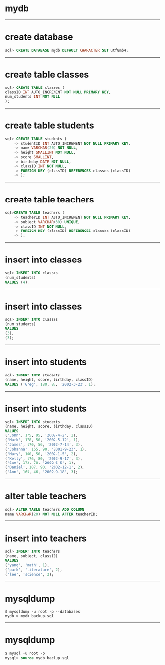 # mydb
---
# create database
```sql
sql> CREATE DATABASE mydb DEFAULT CHARACTER SET utf8mb4;
```
---
# create table classes
```sql
sql> CREATE TABLE classes (
classID INT AUTO_INCREMENT NOT NULL PRIMARY KEY, 
num_students INT NOT NULL
);
```
---
# create table students
```sql
sql> CREATE TABLE students (
    -> studentID INT AUTO_INCREMENT NOT NULL PRIMARY KEY,
    -> name VARCHAR(20) NOT NULL,
    -> height SMALLINT NOT NULL,
    -> score SMALLINT,
    -> birthday DATE NOT NULL,
    -> classID INT NOT NULL,
    -> FOREIGN KEY (classID) REFERENCES classes (classID)
    -> );
```
---
# create table teachers
```sql
sql>CREATE TABLE teachers (
    -> teacherID INT AUTO_INCREMENT NOT NULL PRIMARY KEY,
    -> subject VARCHAR(30) UNIQUE,
    -> classID INT NOT NULL,
    -> FOREIGN KEY (classID) REFERENCES classes (classID)
    -> );
```
---
# insert into classes
```sql
sql> INSERT INTO classes 
(num_students)
VALUES (4);

```
---
# insert into classes
```sql
sql> INSERT INTO classes
(num_students)
VALUES 
(3),
(3);
```
---
# insert into students
```sql
sql> INSERT INTO students
(name, height, score, birthday, classID)
VALUES ('Greg', 180, 87, '2002-3-23', 1);
```
---
# insert into students
```sql
sql> INSERT INTO students
(name, height, score, birthday, classID)
VALUES
('John', 175, 95, '2002-4-2', 2),
('Mark', 178, 50, '2002-5-12', 1),
('James', 170, 56, '2002-7-14', 3),
('Johanna', 165, 90, '2001-9-23', 1),
('Mary', 160, 50, '2002-1-5', 2),
('Kelly', 176, 80, '2002-9-17', 3),
('Sam', 172, 78, '2002-6-5', 1),
('Daniel', 187, 90, '2002-12-1', 2),
('Ann', 165, 46, '2002-9-18', 3);

```
---
# alter table teachers
```sql
sql> ALTER TABLE teachers ADD COLUMN
name VARCHAR(20) NOT NULL AFTER teacherID;
```
---
# insert into teachers
```sql
sql> INSERT INTO teachers
(name, subject, classID)
VALUES
('yang', 'math', 1),
('park', 'literature', 2),
('lee', 'science', 3);
```
---
# mysqldump
```
$ mysqldump -u root -p --databases 
mydb > mydb_backup.sql
```
---
# mysqldump
```sql
$ mysql -u root -p
mysql> source mydb_backup.sql 
```


